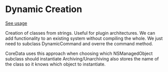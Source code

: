 # Dynamic Creation
[See usage](https://github.com/asalom/Cocoa-Design-Patterns-in-Swift/tree/master/DesignPatterns/DesignPatternsTests/Basic/Dynamic%20Creation)

Creation of classes from strings. Useful for plugin architectures.
We can add functionality to an existing system without compiling the whole. We just need to subclass DynamicCommand and overre the command method.

CoreData uses this approach when choosing which NSManagedObject subclass should instantiate
Archiving/Unarchiving also stores the name of the class so it knows which object to instantiate.